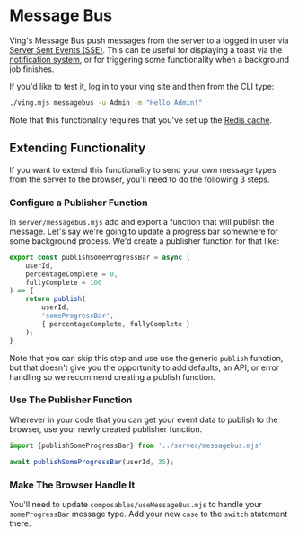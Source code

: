 # Message Bus
Ving's Message Bus push messages from the server to a logged in user via [Server Sent Events (SSE)](https://developer.mozilla.org/en-US/docs/Web/API/Server-sent_events). This can be useful for displaying a toast via the [notification system](ui.html), or for triggering some functionality when a background job finishes.

If you'd like to test it, log in to your ving site and then from the CLI type:

```bash
./ving.mjs messagebus -u Admin -m "Hello Admin!"
```

Note that this functionality requires that you've set up the [Redis cache](cache.html).

## Extending Functionality
If you want to extend this functionality to send your own message types from the server to the browser, you'll need to do the following 3 steps.

### Configure a Publisher Function
In `server/messagebus.mjs` add and export a function that will publish the message. Let's say we're going to update a progress bar somewhere for some background process. We'd create a publisher function for that like:

```js
export const publishSomeProgressBar = async (
    userId, 
    percentageComplete = 0, 
    fullyComplete = 100
) => {
    return publish(
        userId, 
        'someProgressBar', 
        { percentageComplete, fullyComplete }
    );
}
```

Note that you can skip this step and use use the generic `publish` function, but that doesn't give you the opportunity to add defaults, an API, or error handling so we recommend creating a publish function.

### Use The Publisher Function
Wherever in your code that you can get your event data to publish to the browser, use your newly created publisher function.

```js
import {publishSomeProgressBar} from '../server/messagebus.mjs'

await publishSomeProgressBar(userId, 35);
```

### Make The Browser Handle It
You'll need to update `composables/useMessageBus.mjs` to handle your `someProgressBar` message type. Add your new `case` to the `switch` statement there.